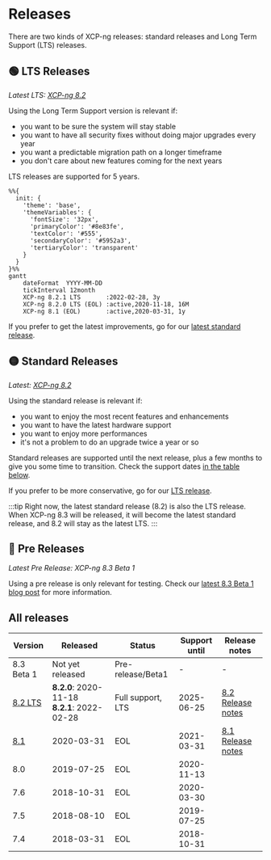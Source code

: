 # Releases

There are two kinds of XCP-ng releases: standard releases and Long Term Support (LTS) releases.

## 🟢 LTS Releases

*Latest LTS: [XCP-ng 8.2](release-8-2.md)*

Using the Long Term Support version is relevant if:

* you want to be sure the system will stay stable
* you want to have all security fixes without doing major upgrades every year
* you want a predictable migration path on a longer timeframe
* you don't care about new features coming for the next years

LTS releases are supported for 5 years.

```mermaid
%%{
  init: {
    'theme': 'base',
    'themeVariables': {
      'fontSize': '32px',
      'primaryColor': '#8e83fe',
      'textColor': '#555',
      'secondaryColor': '#5952a3',
      'tertiaryColor': 'transparent'
    }
  }
}%%
gantt
    dateFormat  YYYY-MM-DD
    tickInterval 12month
    XCP-ng 8.2.1 LTS       :2022-02-28, 3y
    XCP-ng 8.2.0 LTS (EOL) :active,2020-11-18, 16M
    XCP-ng 8.1 (EOL)       :active,2020-03-31, 1y
```

If you prefer to get the latest improvements, go for our [latest standard release](#standard-releases).

## 🟡 Standard Releases

*Latest: [XCP-ng 8.2](release-8-2.md)*

Using the standard release is relevant if:

* you want to enjoy the most recent features and enhancements
* you want to have the latest hardware support
* you want to enjoy more performances
* it's not a problem to do an upgrade twice a year or so

Standard releases are supported until the next release, plus a few months to give you some time to transition. Check the support dates [in the table below](#all-releases).

If you prefer to be more conservative, go for our [LTS release](#lts-releases).

:::tip
Right now, the latest standard release (8.2) is also the LTS release. When XCP-ng 8.3 will be released, it will become the latest standard release, and 8.2 will stay as the latest LTS.
:::

## 🔴 Pre Releases

*Latest Pre Release: XCP-ng 8.3 Beta 1*

Using a pre release is only relevant for testing. Check our [latest 8.3 Beta 1 blog post](https://xcp-ng.org/blog/2023/06/22/xcp-ng-8-3-beta-1/) for more information.



## All releases

| Version                   | Released   | Status               | Support until                                | Release notes                        |
| ---                       | ---        | ---                  | ---                                          | ---                                  |
| 8.3 Beta 1                | Not yet released | Pre-release/Beta1 | - | - |
| [8.2 LTS](release-8-2.md) | **8.2.0**:&nbsp;2020-11-18<br/>**8.2.1**:&nbsp;2022-02-28 | Full support, LTS    | 2025-06-25                                   | [8.2 Release notes](release-8-2.md)  |
| [8.1](release-8-1.md)     | 2020-03-31 | EOL                  | 2021-03-31                                   | [8.1 Release notes](release-8-1.md)  |
| 8.0                       | 2019-07-25 | EOL                  | 2020-11-13                                   |                                      |
| 7.6                       | 2018-10-31 | EOL                  | 2020-03-30                                   |                                      |
| 7.5                       | 2018-08-10 | EOL                  | 2019-07-25                                   |                                      |
| 7.4                       | 2018-03-31 | EOL                  | 2018-10-31                                   |                                      |
